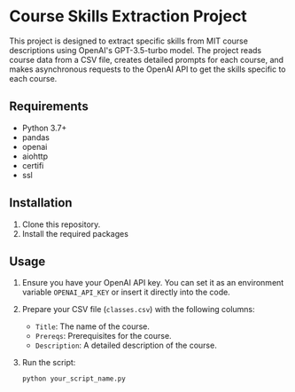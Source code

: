 # Course Skills Extraction Project

This project is designed to extract specific skills from MIT course descriptions using OpenAI's GPT-3.5-turbo model. The project reads course data from a CSV file, creates detailed prompts for each course, and makes asynchronous requests to the OpenAI API to get the skills specific to each course.

## Requirements

- Python 3.7+
- pandas
- openai
- aiohttp
- certifi
- ssl

## Installation

1. Clone this repository.
2. Install the required packages

## Usage

1. Ensure you have your OpenAI API key. You can set it as an environment variable `OPENAI_API_KEY` or insert it directly into the code.

2. Prepare your CSV file (`classes.csv`) with the following columns:
    - `Title`: The name of the course.
    - `Prereqs`: Prerequisites for the course.
    - `Description`: A detailed description of the course.

3. Run the script:
    ```sh
    python your_script_name.py
    ```
